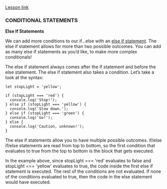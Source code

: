 [Lesson link](https://www.codecademy.com/paths/build-web-apps-with-react/tracks/bwa-javascript-functions-arrays-and-loops/modules/learn-javascript-control-flow/lessons/control-flow/exercises/else-if)


### CONDITIONAL STATEMENTS


**Else If Statements**

We can add more conditions to our if...else with an [else if statement](https://www.codecademy.com/resources/docs/javascript/conditionals?page_ref=catalog). The else if statement allows for more than two possible outcomes. You can add as many else if statements as you’d like, to make more complex conditionals!

The else if statement always comes after the if statement and before the else statement. The else if statement also takes a condition. Let’s take a look at the syntax:
```
let stopLight = 'yellow';

if (stopLight === 'red') {
  console.log('Stop!');
} else if (stopLight === 'yellow') {
  console.log('Slow down.');
} else if (stopLight === 'green') {
  console.log('Go!');
} else {
  console.log('Caution, unknown!');
}
```
The else if statements allow you to have multiple possible outcomes. if/else if/else statements are read from top to bottom, so the first condition that evaluates to true from the top to bottom is the block that gets executed.

In the example above, since stopLight === 'red' evaluates to false and stopLight === 'yellow' evaluates to true, the code inside the first else if statement is executed. The rest of the conditions are not evaluated. If none of the conditions evaluated to true, then the code in the else statement would have executed.

